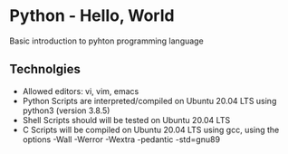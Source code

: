 # Python - Hello, World
Basic introduction to pyhton programming language

## Technolgies
* Allowed editors: vi, vim, emacs
* Python Scripts are interpreted/compiled on Ubuntu 20.04 LTS using python3 (version 3.8.5)
* Shell Scripts should will be tested on Ubuntu 20.04 LTS
* C Scripts will be compiled on Ubuntu 20.04 LTS using gcc, using the options -Wall -Werror -Wextra -pedantic -std=gnu89
